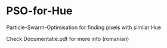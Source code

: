 # PSO-for-Hue
Particle-Swarm-Optimisation for finding pixels with similar Hue

Check Documentatie.pdf for more info (romanian)

